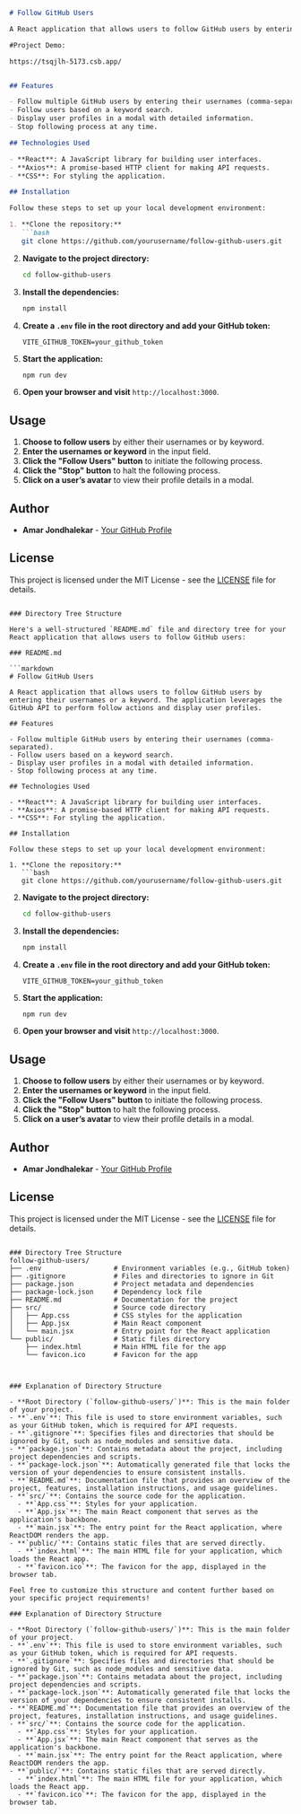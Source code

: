 ```markdown
# Follow GitHub Users

A React application that allows users to follow GitHub users by entering their usernames or a keyword. The application leverages the GitHub API to perform follow actions and display user profiles.

#Project Demo:

https://tsqjlh-5173.csb.app/


## Features

- Follow multiple GitHub users by entering their usernames (comma-separated).
- Follow users based on a keyword search.
- Display user profiles in a modal with detailed information.
- Stop following process at any time.

## Technologies Used

- **React**: A JavaScript library for building user interfaces.
- **Axios**: A promise-based HTTP client for making API requests.
- **CSS**: For styling the application.

## Installation

Follow these steps to set up your local development environment:

1. **Clone the repository:**
   ```bash
   git clone https://github.com/yourusername/follow-github-users.git
   ```

2. **Navigate to the project directory:**
   ```bash
   cd follow-github-users
   ```

3. **Install the dependencies:**
   ```bash
   npm install
   ```

4. **Create a `.env` file in the root directory and add your GitHub token:**
   ```plaintext
   VITE_GITHUB_TOKEN=your_github_token
   ```

5. **Start the application:**
   ```bash
   npm run dev
   ```

6. **Open your browser and visit** `http://localhost:3000`.

## Usage

1. **Choose to follow users** by either their usernames or by keyword.
2. **Enter the usernames or keyword** in the input field.
3. **Click the "Follow Users" button** to initiate the following process.
4. **Click the "Stop" button** to halt the following process.
5. **Click on a user’s avatar** to view their profile details in a modal.

## Author

- **Amar Jondhalekar** - [Your GitHub Profile](https://github.com/yourusername)

## License

This project is licensed under the MIT License - see the [LICENSE](LICENSE) file for details.
```

### Directory Tree Structure

Here's a well-structured `README.md` file and directory tree for your React application that allows users to follow GitHub users:

### README.md

```markdown
# Follow GitHub Users

A React application that allows users to follow GitHub users by entering their usernames or a keyword. The application leverages the GitHub API to perform follow actions and display user profiles.

## Features

- Follow multiple GitHub users by entering their usernames (comma-separated).
- Follow users based on a keyword search.
- Display user profiles in a modal with detailed information.
- Stop following process at any time.

## Technologies Used

- **React**: A JavaScript library for building user interfaces.
- **Axios**: A promise-based HTTP client for making API requests.
- **CSS**: For styling the application.

## Installation

Follow these steps to set up your local development environment:

1. **Clone the repository:**
   ```bash
   git clone https://github.com/yourusername/follow-github-users.git
   ```

2. **Navigate to the project directory:**
   ```bash
   cd follow-github-users
   ```

3. **Install the dependencies:**
   ```bash
   npm install
   ```

4. **Create a `.env` file in the root directory and add your GitHub token:**
   ```plaintext
   VITE_GITHUB_TOKEN=your_github_token
   ```

5. **Start the application:**
   ```bash
   npm run dev
   ```

6. **Open your browser and visit** `http://localhost:3000`.

## Usage

1. **Choose to follow users** by either their usernames or by keyword.
2. **Enter the usernames or keyword** in the input field.
3. **Click the "Follow Users" button** to initiate the following process.
4. **Click the "Stop" button** to halt the following process.
5. **Click on a user’s avatar** to view their profile details in a modal.

## Author

- **Amar Jondhalekar** - [Your GitHub Profile](https://github.com/yourusername)

## License

This project is licensed under the MIT License - see the [LICENSE](LICENSE) file for details.
```

### Directory Tree Structure
follow-github-users/
├── .env                  # Environment variables (e.g., GitHub token)
├── .gitignore            # Files and directories to ignore in Git
├── package.json          # Project metadata and dependencies
├── package-lock.json     # Dependency lock file
├── README.md             # Documentation for the project
├── src/                  # Source code directory
│   ├── App.css           # CSS styles for the application
│   ├── App.jsx           # Main React component
│   └── main.jsx          # Entry point for the React application
└── public/               # Static files directory
    ├── index.html        # Main HTML file for the app
    └── favicon.ico       # Favicon for the app
```

```


### Explanation of Directory Structure

- **Root Directory (`follow-github-users/`)**: This is the main folder of your project.
- **`.env`**: This file is used to store environment variables, such as your GitHub token, which is required for API requests.
- **`.gitignore`**: Specifies files and directories that should be ignored by Git, such as node_modules and sensitive data.
- **`package.json`**: Contains metadata about the project, including project dependencies and scripts.
- **`package-lock.json`**: Automatically generated file that locks the version of your dependencies to ensure consistent installs.
- **`README.md`**: Documentation file that provides an overview of the project, features, installation instructions, and usage guidelines.
- **`src/`**: Contains the source code for the application.
  - **`App.css`**: Styles for your application.
  - **`App.jsx`**: The main React component that serves as the application's backbone.
  - **`main.jsx`**: The entry point for the React application, where ReactDOM renders the app.
- **`public/`**: Contains static files that are served directly.
  - **`index.html`**: The main HTML file for your application, which loads the React app.
  - **`favicon.ico`**: The favicon for the app, displayed in the browser tab.

Feel free to customize this structure and content further based on your specific project requirements!

### Explanation of Directory Structure

- **Root Directory (`follow-github-users/`)**: This is the main folder of your project.
- **`.env`**: This file is used to store environment variables, such as your GitHub token, which is required for API requests.
- **`.gitignore`**: Specifies files and directories that should be ignored by Git, such as node_modules and sensitive data.
- **`package.json`**: Contains metadata about the project, including project dependencies and scripts.
- **`package-lock.json`**: Automatically generated file that locks the version of your dependencies to ensure consistent installs.
- **`README.md`**: Documentation file that provides an overview of the project, features, installation instructions, and usage guidelines.
- **`src/`**: Contains the source code for the application.
  - **`App.css`**: Styles for your application.
  - **`App.jsx`**: The main React component that serves as the application's backbone.
  - **`main.jsx`**: The entry point for the React application, where ReactDOM renders the app.
- **`public/`**: Contains static files that are served directly.
  - **`index.html`**: The main HTML file for your application, which loads the React app.
  - **`favicon.ico`**: The favicon for the app, displayed in the browser tab.
